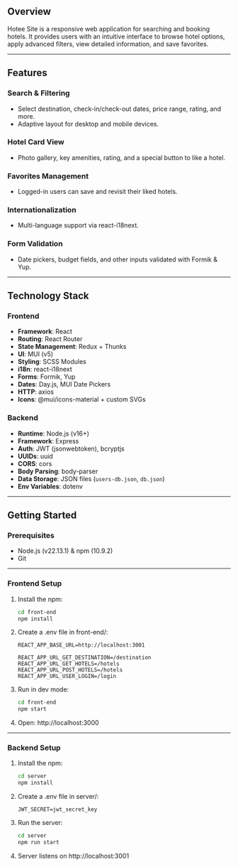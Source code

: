 ## Overview
Hotee Site is a responsive web application for searching and booking hotels. It provides users with an intuitive interface to browse hotel options, apply advanced filters, view detailed information, and save favorites.

---

## Features
### Search & Filtering
* Select destination, check-in/check-out dates, price range, rating, and more.
* Adaptive layout for desktop and mobile devices.

### Hotel Card View
* Photo gallery, key amenities, rating, and a special button to like a hotel. 

### Favorites Management
* Logged-in users can save and revisit their liked hotels.

### Internationalization
* Multi-language support via react-i18next.

### Form Validation
* Date pickers, budget fields, and other inputs validated with Formik & Yup.

---

## Technology Stack

### Frontend
- **Framework**: React
- **Routing**: React Router
- **State Management**: Redux + Thunks
- **UI**: MUI (v5)
- **Styling**: SCSS Modules
- **i18n**: react-i18next
- **Forms**: Formik, Yup
- **Dates**: Day.js, MUI Date Pickers
- **HTTP**: axios
- **Icons**: @mui/icons-material + custom SVGs

### Backend
- **Runtime**: Node.js (v16+)
- **Framework**: Express
- **Auth**: JWT (jsonwebtoken), bcryptjs
- **UUIDs**: uuid
- **CORS**: cors
- **Body Parsing**: body-parser
- **Data Storage**: JSON files (`users-db.json`, `db.json`)
- **Env Variables**: dotenv


---

## Getting Started
### Prerequisites
- Node.js (v22.13.1) & npm (10.9.2)
- Git

---

### Frontend Setup
1. Install the npm:
   ```bash
   cd front-end
   npm install
   ```
2. Create a .env file in front-end/:
    ```
    REACT_APP_BASE_URL=http://localhost:3001
    
    REACT_APP_URL_GET_DESTINATION=/destination
    REACT_APP_URL_GET_HOTELS=/hotels
    REACT_APP_URL_POST_HOTELS=/hotels
    REACT_APP_URL_USER_LOGIN=/login
    ```
3. Run in dev mode:
    ```bash 
    cd front-end
    npm start
    ```
4. Open: http://localhost:3000

---

### Backend Setup
1. Install the npm:
   ```bash
   cd server
   npm install
   ```
2. Create a .env file in server/:
    ```
    JWT_SECRET=jwt_secret_key
    ```
3. Run the server:
    ```bash
    cd server
    npm run start
    ```
4. Server listens on http://localhost:3001